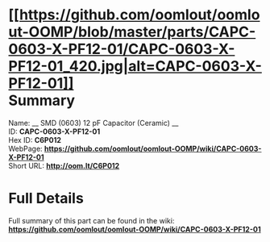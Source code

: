 
[[https://github.com/oomlout/oomlout-OOMP/blob/master/parts/CAPC-0603-X-PF12-01/CAPC-0603-X-PF12-01_420.jpg|alt=CAPC-0603-X-PF12-01]]     
Summary
=================
  
Name: __ SMD (0603) 12 pF Capacitor (Ceramic) __    
ID: __CAPC-0603-X-PF12-01__   
Hex ID: __C6P012__   
WebPage: __https://github.com/oomlout/oomlout-OOMP/wiki/CAPC-0603-X-PF12-01__   
Short URL: __http://oom.lt/C6P012__   

Full Details
==========================
Full summary of this part can be found in the wiki:   
__https://github.com/oomlout/oomlout-OOMP/wiki/CAPC-0603-X-PF12-01__    

